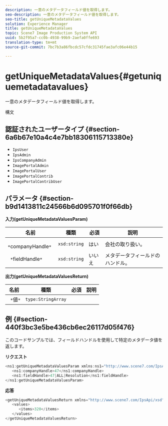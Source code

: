 ```yaml
---
description: 一意のメタデータフィールド値を取得します。
seo-description: 一意のメタデータフィールド値を取得します。
seo-title: getUniqueMetadataValues
solution: Experience Manager
title: getUniqueMetadataValues
topic: Scene7 Image Production System API
uuid: 5b2f95a7-cc0b-4938-99b9-2aefa0ffe693
translation-type: tm+mt
source-git-commit: 7bc7b3a86fbcdc57cfdc31745fae3afc06e44b15

---
```



# getUniqueMetadataValues{#getuniquemetadatavalues}

一意のメタデータフィールド値を取得します。

構文

## 認証されたユーザータイプ {#section-6a6b67e10a4c4e7bb18306115713380e}

* `IpsUser`
* `IpsAdmin`
* `IpsCompanyAdmin`
* `ImagePortalAdmin`
* `ImagePortalUser`
* `ImagePortalContrib`
* `ImagePortalContribUser`

## パラメータ {#section-b9d1413811c24566b6d095701f0f66db}

**入力(getUniqueMetadataValuesParam)**

| 名前 | 種類 | 必須 | 説明 |
|---|---|---|---|
| ` *`companyHandle`*` | `xsd:string` | はい | 会社の取り扱い。 |
| ` *`fieldHandle`*` | `xsd:string` | いいえ | メタデータフィールドのハンドル。 |

**出力(getUniqueMetadataValuesReturn)**

| 名前 | 種類 | 必須 | 説明 |
|---|---|---|---|
| ` *`値`*` | `type:StringArray` |  |  |

## 例 {#section-440f3bc3e5be436cb6ec26117d05f476}

このコードサンプルでは、フィールドハンドルを使用して特定のメタデータ値を返します。

**リクエスト**

```java
<ns1:getUniqueMetadataValuesParam xmlns:ns1="http://www.scene7.com/IpsApi/xsd">
   <ns1:companyHandle>47</ns1:companyHandle>
   <ns1:fieldHandle>47|ALL|Resolution</ns1:fieldHandle>
</ns1:getUniqueMetadataValuesParam>
```

**応答**

```java
<getUniqueMetadataValuesReturn xmlns="http://www.scene7.com/IpsApi/xsd">
   <values>
      <items>320</items>
   </values>
</getUniqueMetadataValuesReturn>
```

